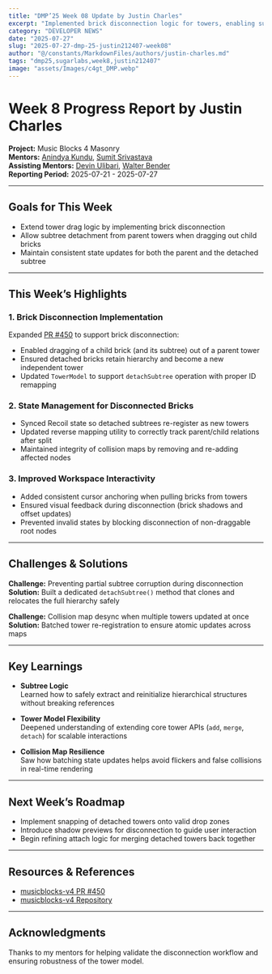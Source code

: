 ```yaml
---
title: "DMP’25 Week 08 Update by Justin Charles"
excerpt: "Implemented brick disconnection logic for towers, enabling subtree detachment and independent movement of child groups"
category: "DEVELOPER NEWS"
date: "2025-07-27"
slug: "2025-07-27-dmp-25-justin212407-week08"
author: "@/constants/MarkdownFiles/authors/justin-charles.md"
tags: "dmp25,sugarlabs,week8,justin212407"
image: "assets/Images/c4gt_DMP.webp"
---
```


<!-- markdownlint-disable -->

# Week 8 Progress Report by Justin Charles

**Project:** Music Blocks 4 Masonry  
**Mentors:** [Anindya Kundu](https://github.com/meganindya/), [Sumit Srivastava](https://github.com/sum2it)  
**Assisting Mentors:** [Devin Ulibari](https://github.com/pikurasa/), [Walter Bender](https://github.com/walterbender)  
**Reporting Period:** 2025-07-21 - 2025-07-27   

---

## Goals for This Week

- Extend tower drag logic by implementing brick disconnection  
- Allow subtree detachment from parent towers when dragging out child bricks  
- Maintain consistent state updates for both the parent and the detached subtree  

---

## This Week’s Highlights

### 1. **Brick Disconnection Implementation**

Expanded [PR #450](https://github.com/sugarlabs/musicblocks-v4/pull/450) to support brick disconnection:
- Enabled dragging of a child brick (and its subtree) out of a parent tower  
- Ensured detached bricks retain hierarchy and become a new independent tower  
- Updated `TowerModel` to support `detachSubtree` operation with proper ID remapping  

### 2. **State Management for Disconnected Bricks**

- Synced Recoil state so detached subtrees re-register as new towers  
- Updated reverse mapping utility to correctly track parent/child relations after split  
- Maintained integrity of collision maps by removing and re-adding affected nodes  

### 3. **Improved Workspace Interactivity**

- Added consistent cursor anchoring when pulling bricks from towers  
- Ensured visual feedback during disconnection (brick shadows and offset updates)  
- Prevented invalid states by blocking disconnection of non-draggable root nodes  

---

## Challenges & Solutions

**Challenge:** Preventing partial subtree corruption during disconnection  
**Solution:** Built a dedicated `detachSubtree()` method that clones and relocates the full hierarchy safely  

**Challenge:** Collision map desync when multiple towers updated at once  
**Solution:** Batched tower re-registration to ensure atomic updates across maps  

---

## Key Learnings

- **Subtree Logic**  
  Learned how to safely extract and reinitialize hierarchical structures without breaking references  

- **Tower Model Flexibility**  
  Deepened understanding of extending core tower APIs (`add`, `merge`, `detach`) for scalable interactions  

- **Collision Map Resilience**  
  Saw how batching state updates helps avoid flickers and false collisions in real-time rendering  

---

## Next Week’s Roadmap

- Implement snapping of detached towers onto valid drop zones  
- Introduce shadow previews for disconnection to guide user interaction  
- Begin refining attach logic for merging detached towers back together  

---

## Resources & References

- [musicblocks-v4 PR #450](https://github.com/sugarlabs/musicblocks-v4/pull/450)  
- [musicblocks-v4 Repository](https://github.com/sugarlabs/musicblocks-v4)  

---

## Acknowledgments

Thanks to my mentors for helping validate the disconnection workflow and ensuring robustness of the tower model.
